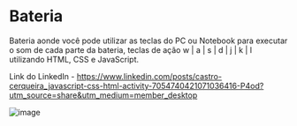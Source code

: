# Bateria

Bateria aonde você pode utilizar as teclas do PC ou Notebook para executar o som de cada parte da bateria, teclas de ação w | a | s | d | j | k | l utilizando HTML, CSS e JavaScript.

Link do LinkedIn - https://www.linkedin.com/posts/castro-cerqueira_javascript-css-html-activity-7054740421071036416-P4od?utm_source=share&utm_medium=member_desktop

![image](https://user-images.githubusercontent.com/90106463/233314311-28c88781-608e-4b1b-ac19-ff1a67fe8565.png)
